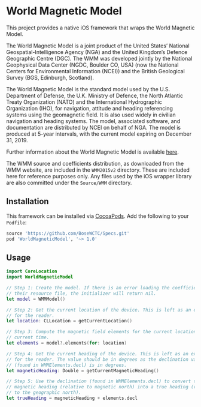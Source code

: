 # World Magnetic Model

This project provides a native iOS framework that wraps the World Magnetic Model.

The World Magnetic Model is a joint product of the United States’ National Geospatial-Intelligence Agency (NGA) and the United Kingdom’s Defence Geographic Centre (DGC). The WMM was developed jointly by the National Geophysical Data Center (NGDC, Boulder CO, USA) (now the National Centers for Environmental Information (NCEI)) and the British Geological Survey (BGS, Edinburgh, Scotland).

The World Magnetic Model is the standard model used by the U.S. Department of Defense, the U.K. Ministry of Defence, the North Atlantic Treaty Organization (NATO) and the International Hydrographic Organization (IHO), for navigation, attitude and heading referencing systems using the geomagnetic field. It is also used widely in civilian navigation and heading systems. The model, associated software, and documentation are distributed by NCEI on behalf of NGA. The model is produced at 5-year intervals, with the current model expiring on December 31, 2019.

Further information about the World Magnetic Model is available [here](https://www.ngdc.noaa.gov/geomag/WMM/).

The WMM source and coefficients distribution, as downloaded from the WMM website, are included in the `WMM2015v2` directory. These are included here for reference purposes only. Any files used by the iOS wrapper library are also committed under the `Source/WMM` directory.

## Installation

This framework can be installed via [CocoaPods](https://cocoapods.org). Add the following to your `Podfile`:

```ruby
source 'https://github.com/BoseWCTC/Specs.git'
pod 'WorldMagneticModel', '~> 1.0'
```

## Usage

```swift
import CoreLocation
import WorldMagneticModel

// Step 1: Create the model. If there is an error loading the coefficients from
// their resource file, the initializer will return nil.
let model = WMMModel()

// Step 2: Get the current location of the device. This is left as an exercise
// for the reader.
let location: CLLocation = getCurrentLocation()

// Step 3: Compute the magnetic field elements for the current location at the
// current time.
let elements = model?.elements(for: location)

// Step 4: Get the current heading of the device. This is left as an exercise
// for the reader. The value should be in degrees as the declination value
// (found in WMMElements.decl) is in degrees.
let magneticHeading: Double = getCurrentMagneticHeading()

// Step 5: Use the declination (found in WMMElements.decl) to convert the
// magnetic heading (relative to magnetic north) into a true heading (relative
// to the geographic north).
let trueHeading = magneticHeading + elements.decl
```


